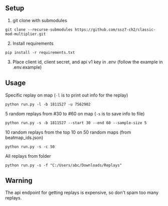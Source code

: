 ## Setup

1. git clone with submodules

```
git clone --recurse-submodules https://github.com/ssz7-ch2/classic-mod-multiplier.git
```

2. Install requirements

```
pip install -r requirements.txt
```

3. Place client id, client secret, and api v1 key in .env (follow the example in
   .env.example)

## Usage

Specific replay on map (`-l` is to print out info for the replay)

```
python run.py -l -b 1811527 -u 7562902
```

5 random replays from #30 to #60 on map (`-s` is to save info to file)

```
python run.py -s -b 1811527 --start 30 --end 60 --sample-size 5
```

10 random replays from the top 10 on 50 random maps (from beatmap_ids.json)

```
python run.py -s -c 50
```

All replays from folder

```
python run.py -s -f "C:/Users/abc/Downloads/Replays"
```

## Warning

The api endpoint for getting replays is expensive, so don't spam too many
replays.

